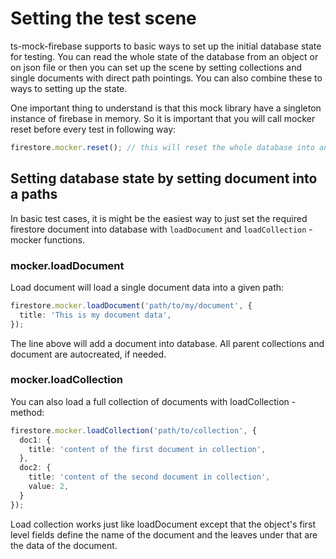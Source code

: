 # Setting the test scene

ts-mock-firebase supports to basic ways to set up the initial database state for testing. You can read the whole state of the database from an object or on json file or then you can set up the scene by setting collections and single documents with direct path pointings. You can also combine these to ways to setting up the state.

One important thing to understand is that this mock library have a singleton instance of firebase in memory. So it is important that you will call mocker reset before every test in following way:

```typescript
firestore.mocker.reset(); // this will reset the whole database into an initial state
```

## Setting database state by setting document into a paths

In basic test cases, it is might be the easiest way to just set the required firestore document into database with `loadDocument` and `loadCollection` -mocker functions.

### mocker.loadDocument

Load document will load a single document data into a given path:

```typescript
firestore.mocker.loadDocument('path/to/my/document', {
  title: 'This is my document data',
});
```

The line above will add a document into database. All parent collections and document are autocreated, if needed.

### mocker.loadCollection

You can also load a full collection of documents with loadCollection -method:

```typescript
firestore.mocker.loadCollection('path/to/collection', {
  doc1: {
    title: 'content of the first document in collection',
  },
  doc2: {
    title: 'content of the second document in collection',
    value: 2,
  }
});
```

Load collection works just like loadDocument except that the object's first level fields define the name of the document and the leaves under that are the data of the document.
